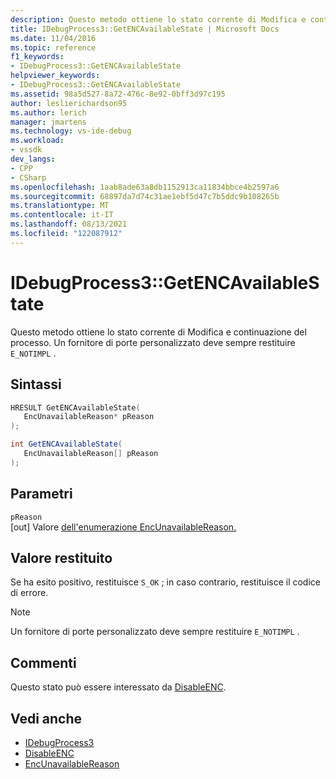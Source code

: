 ```yaml
---
description: Questo metodo ottiene lo stato corrente di Modifica e continuazione del processo.
title: IDebugProcess3::GetENCAvailableState | Microsoft Docs
ms.date: 11/04/2016
ms.topic: reference
f1_keywords:
- IDebugProcess3::GetENCAvailableState
helpviewer_keywords:
- IDebugProcess3::GetENCAvailableState
ms.assetid: 98a5d527-8a72-476c-8e92-0bff3d97c195
author: leslierichardson95
ms.author: lerich
manager: jmartens
ms.technology: vs-ide-debug
ms.workload:
- vssdk
dev_langs:
- CPP
- CSharp
ms.openlocfilehash: 1aab8ade63a8db1152913ca11834bbce4b2597a6
ms.sourcegitcommit: 68897da7d74c31ae1ebf5d47c7b5ddc9b108265b
ms.translationtype: MT
ms.contentlocale: it-IT
ms.lasthandoff: 08/13/2021
ms.locfileid: "122087912"
---
```

# <a name="idebugprocess3getencavailablestate"></a>IDebugProcess3::GetENCAvailableState
Questo metodo ottiene lo stato corrente di Modifica e continuazione del processo. Un fornitore di porte personalizzato deve sempre restituire `E_NOTIMPL` .

## <a name="syntax"></a>Sintassi

```cpp
HRESULT GetENCAvailableState(
   EncUnavailableReason* pReason
);
```

```csharp
int GetENCAvailableState(
   EncUnavailableReason[] pReason
);
```

## <a name="parameters"></a>Parametri
`pReason`\
[out] Valore [dell'enumerazione EncUnavailableReason.](../../../extensibility/debugger/reference/encunavailablereason.md)

## <a name="return-value"></a>Valore restituito
 Se ha esito positivo, restituisce `S_OK` ; in caso contrario, restituisce il codice di errore.

> [!NOTE]
> Un fornitore di porte personalizzato deve sempre restituire `E_NOTIMPL` .

## <a name="remarks"></a>Commenti
 Questo stato può essere interessato da [DisableENC](../../../extensibility/debugger/reference/idebugprocess3-disableenc.md).

## <a name="see-also"></a>Vedi anche
- [IDebugProcess3](../../../extensibility/debugger/reference/idebugprocess3.md)
- [DisableENC](../../../extensibility/debugger/reference/idebugprocess3-disableenc.md)
- [EncUnavailableReason](../../../extensibility/debugger/reference/encunavailablereason.md)
